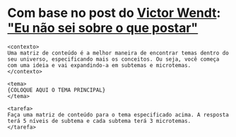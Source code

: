 # Com base no post do [Victor Wendt](https://www.linkedin.com/in/victorwendt/): ["Eu não sei sobre o que postar"](https://www.linkedin.com/posts/victorwendt_n%C3%A3o-%C3%A9-dif%C3%ADcil-encontrar-ideias-de-conte%C3%BAdo-activity-7254824064052060161-rDq7/?utm_source=share&utm_medium=member_desktop)

```PROMPT
<contexto>
Uma matriz de conteúdo é a melhor maneira de encontrar temas dentro do seu universo, especificando mais os conceitos. Ou seja, você começa com uma ideia e vai expandindo-a em subtemas e microtemas.
</contexto>

<tema>
{COLOQUE AQUI O TEMA PRINCIPAL}
</tema>

<tarefa>
Faça uma matriz de conteúdo para o tema especificado acima. A resposta terá 5 níveis de subtema e cada subtema terá 3 microtemas.
</tarefa>
```
